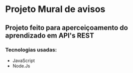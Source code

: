 # Projeto Mural de avisos
## Projeto feito para aperceiçoamento do aprendizado em API's REST
### Tecnologias usadas:
- JavaScript
- Node.Js
